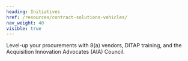 ```yaml
---
heading: Initiatives
href: /resources/contract-solutions-vehicles/
nav_weight: 40
visible: true
---
```


Level-up your procurements with 8(a) vendors, DITAP training, and the Acquisition Innovation Advocates (AIA) Council.
